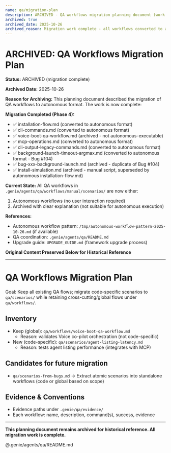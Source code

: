 ```yaml
---
name: qa/migration-plan
description: ARCHIVED - QA workflows migration planning document (work complete)
archived: true
archived_date: 2025-10-26
archived_reason: Migration work complete - all workflows converted to autonomous format or archived
---
```


# ARCHIVED: QA Workflows Migration Plan

**Status:** ARCHIVED (migration complete)

**Archived Date:** 2025-10-26

**Reason for Archiving:**
This planning document described the migration of QA workflows to autonomous format. The work is now complete:

**Migration Completed (Phase 4):**
- ✅ installation-flow.md (converted to autonomous format)
- ✅ cli-commands.md (converted to autonomous format)
- ✅ voice-boot-qa-workflow.md (archived - not autonomous-executable)
- ✅ mcp-operations.md (converted to autonomous format)
- ✅ cli-output-legacy-commands.md (converted to autonomous format)
- ✅ background-launch-timeout-argmax.md (converted to autonomous format - Bug #104)
- ✅ bug-xxx-background-launch.md (archived - duplicate of Bug #104)
- ✅ install-simulation.md (archived - manual script, superseded by autonomous installation-flow.md)

**Current State:**
All QA workflows in `.genie/agents/qa/workflows/manual/scenarios/` are now either:
1. Autonomous workflows (no user interaction required)
2. Archived with clear explanation (not suitable for autonomous execution)

**References:**
- Autonomous workflow pattern: `/tmp/autonomous-workflow-pattern-2025-10-26.md` (if available)
- QA coordination: `.genie/agents/qa/README.md`
- Upgrade guide: `UPGRADE_GUIDE.md` (framework upgrade process)

**Original Content Preserved Below for Historical Reference**

---

# QA Workflows Migration Plan

Goal: Keep all existing QA flows; migrate code-specific scenarios to `qa/scenarios/` while retaining cross-cutting/global flows under `qa/workflows/`.

## Inventory
- Keep (global): `qa/workflows/voice-boot-qa-workflow.md`
  - Reason: validates Voice co-pilot orchestration (not code-specific)
- New (code-specific): `qa/scenarios/agent-listing-latency.md`
  - Reason: tests agent listing performance (integrates with MCP)

## Candidates for future migration
- `qa/scenarios-from-bugs.md` → Extract atomic scenarios into standalone workflows (code or global based on scope)

## Evidence & Conventions
- Evidence paths under `.genie/qa/evidence/`
- Each workflow: name, description, command(s), success, evidence

---

**This planning document remains archived for historical reference. All migration work is complete.**

@.genie/agents/qa/README.md
